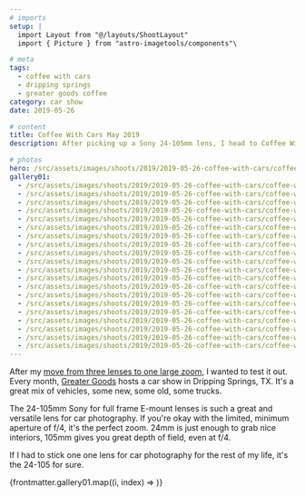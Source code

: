 ```yaml
---
# imports
setup: |
  import Layout from "@/layouts/ShootLayout"
  import { Picture } from "astro-imagetools/components"\

# meta
tags:
  - coffee with cars
  - dripping springs
  - greater goods coffee
category: car show
date: 2019-05-26

# content
title: Coffee With Cars May 2019
description: After picking up a Sony 24-105mm lens, I head to Coffee With Cars.

# photos
hero: /src/assets/images/shoots/2019/2019-05-26-coffee-with-cars/coffee-with-cars-2019_014.jpg
gallery01:
  - /src/assets/images/shoots/2019/2019-05-26-coffee-with-cars/coffee-with-cars-2019_001.jpg
  - /src/assets/images/shoots/2019/2019-05-26-coffee-with-cars/coffee-with-cars-2019_002.jpg
  - /src/assets/images/shoots/2019/2019-05-26-coffee-with-cars/coffee-with-cars-2019_003.jpg
  - /src/assets/images/shoots/2019/2019-05-26-coffee-with-cars/coffee-with-cars-2019_004.jpg
  - /src/assets/images/shoots/2019/2019-05-26-coffee-with-cars/coffee-with-cars-2019_005.jpg
  - /src/assets/images/shoots/2019/2019-05-26-coffee-with-cars/coffee-with-cars-2019_006.jpg
  - /src/assets/images/shoots/2019/2019-05-26-coffee-with-cars/coffee-with-cars-2019_007.jpg
  - /src/assets/images/shoots/2019/2019-05-26-coffee-with-cars/coffee-with-cars-2019_008.jpg
  - /src/assets/images/shoots/2019/2019-05-26-coffee-with-cars/coffee-with-cars-2019_009.jpg
  - /src/assets/images/shoots/2019/2019-05-26-coffee-with-cars/coffee-with-cars-2019_010.jpg
  - /src/assets/images/shoots/2019/2019-05-26-coffee-with-cars/coffee-with-cars-2019_011.jpg
  - /src/assets/images/shoots/2019/2019-05-26-coffee-with-cars/coffee-with-cars-2019_012.jpg
  - /src/assets/images/shoots/2019/2019-05-26-coffee-with-cars/coffee-with-cars-2019_013.jpg
  - /src/assets/images/shoots/2019/2019-05-26-coffee-with-cars/coffee-with-cars-2019_014.jpg
  - /src/assets/images/shoots/2019/2019-05-26-coffee-with-cars/coffee-with-cars-2019_015.jpg
  - /src/assets/images/shoots/2019/2019-05-26-coffee-with-cars/coffee-with-cars-2019_016.jpg
  - /src/assets/images/shoots/2019/2019-05-26-coffee-with-cars/coffee-with-cars-2019_017.jpg
  - /src/assets/images/shoots/2019/2019-05-26-coffee-with-cars/coffee-with-cars-2019_018.jpg
  - /src/assets/images/shoots/2019/2019-05-26-coffee-with-cars/coffee-with-cars-2019_019.jpg
  - /src/assets/images/shoots/2019/2019-05-26-coffee-with-cars/coffee-with-cars-2019_020.jpg
---
```


After my [move from three lenses to one large zoom](/blog/lens-change-from-3-to-1), I wanted to test it out. Every month, [Greater Goods](https://greatergoodsroasting.com/) hosts a car show in Dripping Springs, TX. It's a great mix of vehicles, some new, some old, some trucks.

The 24-105mm Sony for full frame E-mount lenses is such a great and versatile lens for car photography. If you're okay with the limited, minimum aperture of f/4, it's the perfect zoom. 24mm is just enough to grab nice interiors, 105mm gives you great depth of field, even at f/4.

If I had to stick one one lens for car photography for the rest of my life, it's the 24-105 for sure.

<div>
    {frontmatter.gallery01.map((i, index) =>
        <Picture
            src={i}
            alt="hi"
            breakpoints={[400, 800, 1200]}
            sizes="(min-width: 1024px) 800px, 100vw"
        />
    )}
</div>
